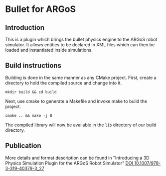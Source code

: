 # Bullet for ARGoS

## Introduction
This is a plugin which brings the bullet physics engine to the ARGoS robot simulator. It allows entities to be declared in XML files which can then be loaded and instantiated inside simulations.

## Build instructions
Building is done in the same manner as any CMake project. First, create a directory to hold the compiled source and change into it.
```
mkdir build && cd build
```

Next, use cmake to generate a Makefile and invoke make to build the project.
```
cmake .. && make -j 8
```

The compiled library will now be available in the `lib` directory of our build directory.

## Publication

More details and format description can be found in "Introducing a 3D Physics Simulation Plugin for the ARGoS Robot Simulator" [DOI 10.1007/978-3-319-40379-3_27](http://dx.doi.org/10.1007/978-3-319-40379-3_27)
